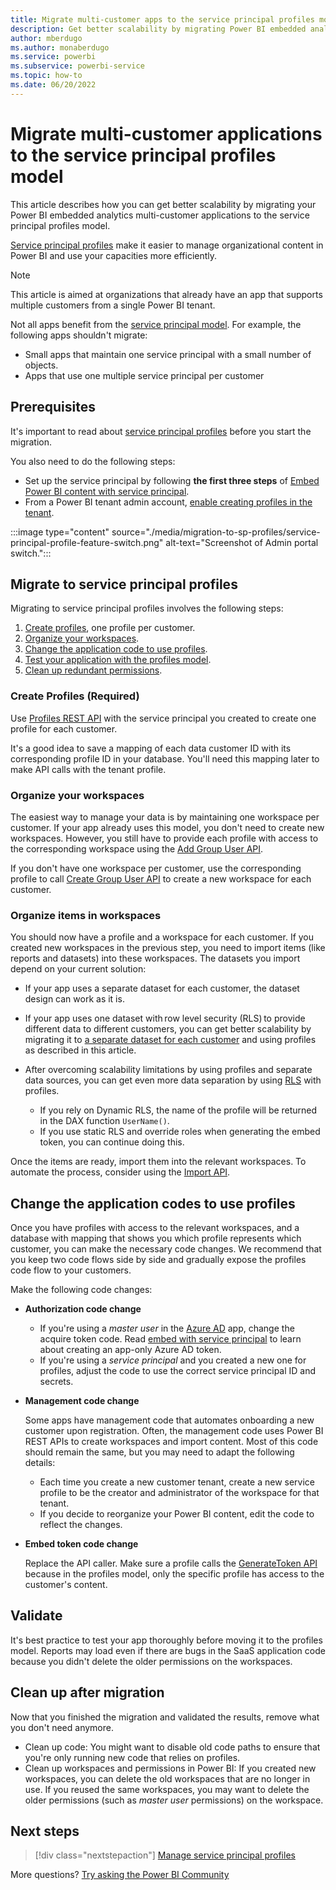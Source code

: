 ```yaml
---
title: Migrate multi-customer apps to the service principal profiles model
description: Get better scalability by migrating Power BI embedded analytics multi-tenancy applications to the service principal profiles model
author: mberdugo
ms.author: monaberdugo
ms.service: powerbi
ms.subservice: powerbi-service
ms.topic: how-to
ms.date: 06/20/2022
---
```


# Migrate multi-customer applications to the service principal profiles model

This article describes how you can get better scalability by migrating your Power BI embedded analytics multi-customer applications to the service principal profiles model.

[Service principal profiles](embed-multi-tenancy.md) make it easier to manage organizational content in Power BI and use your capacities more efficiently.

> [!NOTE]
> This article is aimed at organizations that already have an app that supports multiple customers from a single Power BI tenant.
>
> Not all apps benefit from the [service principal model](embed-multi-tenancy.md). For example, the following apps shouldn't migrate:
>
> * Small apps that maintain one service principal with a small number of objects.
> * Apps that use one multiple service principal per customer

## Prerequisites

It's important to read about [service principal profiles](embed-multi-tenancy.md) before you start the migration.

You also need to do the following steps:

* Set up the service principal by following **the first three steps** of [Embed Power BI content with service principal](embed-service-principal.md#step-1---create-an-azure-ad-app).
* From a Power BI tenant admin account, [enable creating profiles in the tenant](embed-multi-tenancy.md#prerequisites).

 :::image type="content" source="./media/migration-to-sp-profiles/service-principal-profile-feature-switch.png" alt-text="Screenshot of Admin portal switch.":::

## Migrate to service principal profiles

Migrating to service principal profiles involves the following steps:

1. [Create profiles](#create-profiles-required), one profile per customer.
2. [Organize your workspaces](#organize-your-workspaces).
3. [Change the application code to use profiles](#change-the-application-codes-to-use-profiles).
4. [Test your application with the profiles model](#validate).
5. [Clean up redundant permissions](#clean-up-after-migration).

### Create Profiles (Required)

Use [Profiles REST API](/rest/api/power-bi/) with the service principal you created to create one profile for each customer.

It's a good idea to save a mapping of each data customer ID with its corresponding profile ID in your database. You'll need this mapping later to make API calls with the tenant profile.

### Organize your workspaces

The easiest way to manage your data is by maintaining one workspace per customer. If your app already uses this model, you don't need to create new workspaces. However, you still have to provide each profile with access to the corresponding workspace using the [Add Group User API](/rest/api/power-bi/groups/add-group-user).

If you don't have one workspace per customer, use the corresponding profile to call [Create Group User API](/rest/api/power-bi/groups/create-group) to create a new workspace for each customer.

### Organize items in workspaces

You should now have a profile and a workspace for each customer. If you created new workspaces in the previous step, you need to import items (like reports and datasets) into these workspaces. The datasets you import depend on your current solution:

* If your app uses a separate dataset for each customer, the dataset design can work as it is.

* If your app uses one dataset with row level security (RLS) to provide different data to different customers, you can get better scalability by migrating it to [a separate dataset for each customer](embed-multi-tenancy.md#a-separate-database-for-each-customer) and using profiles as described in this article.
* After overcoming scalability limitations by using profiles and separate data sources, you can get even more data separation by using [RLS](embedded-row-level-security.md) with profiles.
  * If you rely on Dynamic RLS, the name of the profile will be returned in the DAX function `UserName()`.
  * If you use static RLS and override roles when generating the embed token, you can continue doing this.

Once the items are ready, import them into the relevant workspaces. To automate the process, consider using the [Import API](embed-multi-tenancy.md#import-reports-and-datasets).

## Change the application codes to use profiles

Once you have profiles with access to the relevant workspaces, and a database with mapping that shows you which profile represents which customer, you can make the necessary code changes. We recommend that you keep two code flows side by side and gradually expose the profiles code flow to your customers.

Make the following code changes:

* **Authorization code change**

  * If you're using a *master user* in the [Azure AD](pbi-glossary.md#azure-ad-azure-active-directory) app, change the acquire token code. Read [embed with service principal](embed-service-principal.md) to learn about creating an app-only Azure AD token.
  * If you're using a *service principal* and you created a new one for profiles, adjust the code to use the correct service principal ID and secrets.

* **Management code change**

  Some apps have management code that automates onboarding a new customer upon registration. Often, the management code uses Power BI REST APIs to create workspaces and import content. Most of this code should remain the same, but you may need to adapt the following details:

  * Each time you create a new customer tenant, create a new service profile to be the creator and administrator of the workspace for that tenant.
  * If you decide to reorganize your Power BI content, edit the code to reflect the changes.

* **Embed token code change**

  Replace the API caller. Make sure a profile calls the [GenerateToken API](/rest/api/power-bi/embed-token/generate-token) because in the profiles model, only the specific profile has access to the customer's content.

## Validate

It's best practice to test your app thoroughly before moving it to the profiles model.
Reports may load even if there are bugs in the SaaS application code because you didn't delete the older permissions on the workspaces.

## Clean up after migration

Now that you finished the migration and validated the results, remove what you don't need anymore.

* Clean up code: You might want to disable old code paths to ensure that you're only running new code that relies on profiles.
* Clean up workspaces and permissions in Power BI: If you created new workspaces, you can delete the old workspaces that are no longer in use.
If you reused the same workspaces, you may want to delete the older permissions (such as *master user* permissions) on the workspace.

## Next steps

>[!div class="nextstepaction"]
>[Manage service principal profiles](embed-multi-tenancy.md)

More questions? [Try asking the Power BI Community](https://community.powerbi.com/)
